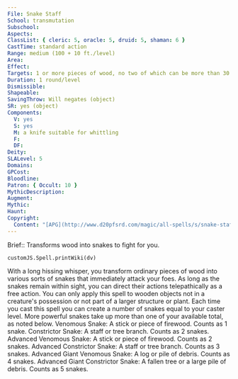 ```yaml
---
File: Snake Staff
School: transmutation
Subschool: 
Aspects: 
ClassList: { cleric: 5, oracle: 5, druid: 5, shaman: 6 }
CastTime: standard action
Range: medium (100 + 10 ft./level)
Area: 
Effect: 
Targets: 1 or more pieces of wood, no two of which can be more than 30 ft. apart
Duration: 1 round/level
Dismissible: 
Shapeable: 
SavingThrow: Will negates (object)
SR: yes (object)
Components:
  V: yes
  S: yes
  M: a knife suitable for whittling
  F: 
  DF: 
Deity: 
SLALevel: 5
Domains: 
GPCost: 
Bloodline: 
Patron: { Occult: 10 }
MythicDescription: 
Augment: 
Mythic: 
Haunt: 
Copyright:
  Content: "[APG](http://www.d20pfsrd.com/magic/all-spells/s/snake-staff)"
---
```

Brief:: Transforms wood into snakes to fight for you.

```dataviewjs
customJS.Spell.printWiki(dv)
```

With a long hissing whisper, you transform ordinary pieces of wood into various sorts of snakes that immediately attack your foes.   As long as the snakes remain within sight, you can direct their actions telepathically as a free action. You can only apply this spell to wooden objects not in a creature's possession or not part of a larger structure or plant. Each time you cast this spell you can create a number of snakes equal to your caster level. More powerful snakes take up more than one of your available total, as noted below.   Venomous Snake: A stick or piece of firewood. Counts as 1 snake.   Constrictor Snake: A staff or tree branch. Counts as 2 snakes.   Advanced Venomous Snake: A stick or piece of firewood. Counts as 2 snakes.   Advanced Constrictor Snake: A staff or tree branch. Counts as 3 snakes.   Advanced Giant Venomous Snake: A log or pile of debris. Counts as 4 snakes.   Advanced Giant Constrictor Snake: A fallen tree or a large pile of debris. Counts as 5 snakes.

